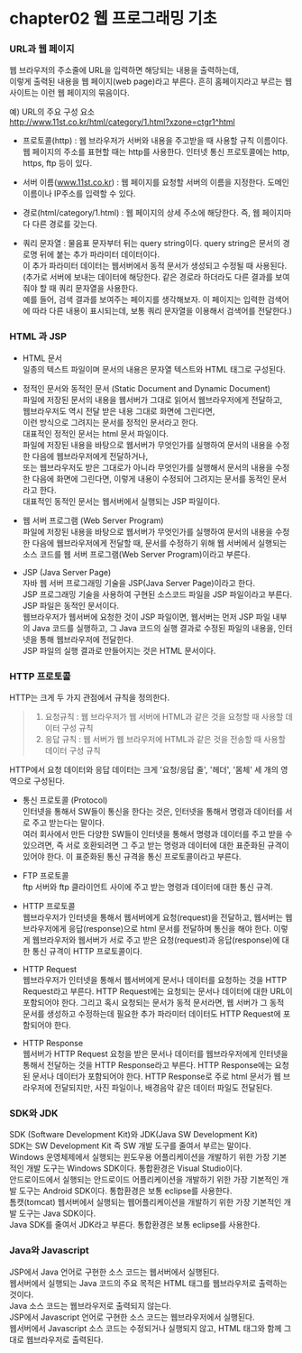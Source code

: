 # chapter02 웹 프로그래밍 기초

### URL과 웹 페이지 
웹 브라우저의 주소줄에 URL을 입력하면 해당되는 내용을 출력하는데,   
이렇게 출력된 내용을 웹 페이지(web page)라고 부른다. 흔히 홈페이지라고 부르는 웹 사이트는 이런 웹 페이지의 묶음이다.   
  
예) URL의 주요 구성 요소  
http://www.11st.co.kr/html/category/1.html?xzone=ctgr1^html    
  
- 프로토콜(http) : 웹 브라우저가 서버와 내용을 주고받을 때 사용할 규칙 이름이다. 
웹 페이지의 주소를 표현할 때는 http를 사용한다. 
인터넷 통신 프로토콜에는 http, https, ftp 등이 있다.

- 서버 이름(www.11st.co.kr) : 웹 페이지를 요청할 서버의 이름을 지정한다. 
도메인 이름이나 IP주소를 입력할 수 있다. 

- 경로(html/category/1.html) : 웹 페이지의 상세 주소에 해당한다. 즉, 웹 페이지마다 다른 경로를 갖는다. 

- 쿼리 문자열 : 물음표 문자부터 뒤는 query string이다. query string은 문서의 경로명 뒤에 붙는 추가 파라미터 데이터이다.  
이 추가 파라미터 데이터는 웹서버에서 동적 문서가 생성되고 수정될 때 사용된다.  
(추가로 서버에 보내는 데이터에 해당한다. 같은 경로라 하더라도 다른 결과를 보여줘야 할 때 쿼리 문자열을 사용한다.   
예를 들어, 검색 결과를 보여주는 페이지를 생각해보자. 이 페이지는 입력한 검색어에 따라 다른 내용이 표시되는데, 보통 쿼리 문자열을 이용해서 검색어를 전달한다.)


### HTML 과 JSP  
- HTML 문서      
일종의 텍스트 파일이며 문서의 내용은 문자열 텍스트와 HTML 태그로 구성된다.  
  
- 정적인 문서와 동적인 문서 (Static Document and Dynamic Document)     
파일에 저장된 문서의 내용을 웹서버가 그대로 읽어서 웹브라우저에게 전달하고,  
웹브라우저도 역시 전달 받은 내용 그대로 화면에 그린다면,   
이런 방식으로 그려지는 문서를 정적인 문서라고 한다.  
대표적인 정적인 문서는 html 문서 파일이다.      
파일에 저장된 내용을 바탕으로 웹서버가 무엇인가를 실행하여 문서의 내용을 수정한 다음에 웹브라우저에게 전달하거나,   
또는 웹브라우저도 받은 그대로가 아니라 무엇인가를 실행해서 문서의 내용을 수정한 다음에 화면에 그린다면, 이렇게 내용이 수정되어 그려지는 문서를 동적인 문서라고 한다.   
대표적인 동적인 문서는 웹서버에서 실행되는 JSP 파일이다.      

- 웹 서버 프로그램 (Web Server Program)    
파일에 저장된 내용을 바탕으로 웹서버가 무엇인가를 실행하여 문서의 내용을 수정한 다음에 웹브라우저에게 전달할 때, 문서를 수정하기 위해 웹 서버에서 실행되는 소스 코드를 웹 서버 프로그램(Web Server Program)이라고 부른다.

- JSP (Java Server Page)    
자바 웹 서버 프로그래밍 기술을 JSP(Java Server Page)이라고 한다.  
JSP 프로그래밍 기술을 사용하여 구현된 소스코드 파일을 JSP 파일이라고 부른다.  
JSP 파일은 동적인 문서이다.  
웹브라우저가 웹서버에 요청한 것이 JSP 파일이면, 웹서버는 먼저 JSP 파일 내부의 Java 코드를 실행하고, 그 Java 코드의 실행 결과로 수정된 파일의 내용을, 인터넷을 통해 웹브라우저에 전달한다.  
JSP 파일의 실행 결과로 만들어지는 것은 HTML 문서이다.  
  
### HTTP 프로토콜
HTTP는 크게 두 가지 관점에서 규칙을 정의한다.  
>1. 요청규칙 : 웹 브라우저가 웹 서버에 HTML과 같은 것을 요청할 때 사용할 데이터 구성 규칙 
>2. 응답 규칙 : 웹 서버가 웹 브라우저에 HTML과 같은 것을 전송할 때 사용할 데이터 구성 규칙   
  
HTTP에서 요청 데이터와 응답 데이터는 크게 '요청/응답 줄', '헤더', '몸체' 세 개의 영역으로 구성된다. 
  
- 통신 프로토콜 (Protocol)    
인터넷을 통해서 SW들이 통신을 한다는 것은, 인터넷을 통해서 명령과 데이터를 서로 주고 받는다는 말이다.  
여러 회사에서 만든 다양한 SW들이 인터넷을 통해서 명령과 데이터를 주고 받을 수 있으려면, 즉 서로 호환되려면 그 주고 받는 명령과 데이터에 대한 표준화된 규격이 있어야 한다. 이 표준화된 통신 규격을 통신 프로토콜이라고 부른다.

- FTP 프로토콜  
ftp 서버와 ftp 클라이언트 사이에 주고 받는 명령과 데이터에 대한 통신 규격.

- HTTP 프로토콜  
웹브라우저가 인터넷을 통해서 웹서버에게 요청(request)을 전달하고, 웹서버는 웹브라우저에게 응답(response)으로 html 문서를 전달하며 통신을 해야 한다. 이렇게 웹브라우저와 웹서버가 서로 주고 받은 요청(request)과 응답(response)에 대한 통신 규격이 HTTP 프로토콜이다.

- HTTP Request  
웹브라우저가 인터넷을 통해서 웹서버에게 문서나 데이터를 요청하는 것을 HTTP Request라고 부른다.
HTTP Request에는 요청되는 문서나 데이터에 대한 URL이 포함되어야 한다.
그리고 혹시 요청되는 문서가 동적 문서라면, 웹 서버가 그 동적 문서를 생성하고 수정하는데 필요한 추가 파라미터 데이터도 HTTP Request에 포함되어야 한다.

- HTTP Response  
웹서버가 HTTP Request 요청을 받은 문서나 데이터를 웹브라우저에게 인터넷을 통해서 전달하는 것을 HTTP Response라고 부른다. HTTP Response에는 요청된 문서나 데이터가 포함되어야 한다.
HTTP Response로 주로 html 문서가 웹 브라우저에 전달되지만, 사진 파일이나, 배경음악 같은 데이터 파일도 전달된다.

### SDK와 JDK   
SDK (Software Development Kit)와 JDK(Java SW Development Kit)     
SDK는 SW Development Kit 즉 SW 개발 도구를 줄여서 부르는 말이다.    
Windows 운영체제에서 실행되는 윈도우용 어플리케이션을 개발하기 위한 가장 기본적인 개발 도구는 Windows SDK이다. 통합환경은 Visual Studio이다.  
안드로이드에서 실행되는 안드로이드 어플리케이션을 개발하기 위한 가장 기본적인 개발 도구는 Android SDK이다. 통합환경은 보통 eclipse를 사용한다.  
톰캣(tomcat) 웹서버에서 실행되는 웹어플리케이션을 개발하기 위한 가장 기본적인 개발 도구는 Java SDK이다.  
Java SDK를 줄여서 JDK라고 부른다. 통합환경은 보통 eclipse를 사용한다.  

### Java와 Javascript   
JSP에서 Java 언어로 구현한 소스 코드는 웹서버에서 실행된다.  
웹서버에서 실행되는 Java 코드의 주요 목적은 HTML 태그를 웹브라우저로 출력하는 것이다.  
Java 소스 코드는 웹브라우저로 출력되지 않는다.  
JSP에서 Javascript 언어로 구현한 소스 코드는 웹브라우저에서 실행된다.  
웹서버에서 Javascript 소스 코드는 수정되거나 실행되지 않고, HTML 태그와 함께 그대로 웹브라우저로 출력된다.  





